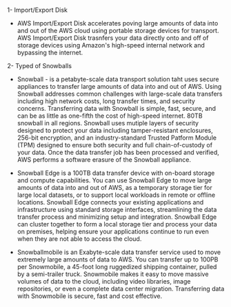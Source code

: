 1- Import/Export Disk

- AWS Import/Export Disk accelerates poving large amounts of data into and out of the AWS cloud using portable storage devices for transport. AWS Import/Export Disk trasnfers your data directly onto and off of storage devices using Amazon's high-speed internal network and bypassing the internet.

2- Typed of Snowballs

- Snowball - is a petabyte-scale data transport solution taht uses secure appliances to transfer large amounts of data into and out of AWS. Using Snowball addresses common challenges with large-scale data transfers including high network costs, long transfer times, and security concerns. Transferring data with Snowball is simple, fast, secure, and can be as little as one-fifth the cost of high-speed internet. 80TB snowball in all regions. Snowball uses mutiple layers of security designed to protect your data including tamper-resistant enclosures, 256-bit encryption, and an industry-standard Trusted Patform Module (TPM) designed to ensure both security and full chain-of-custody of your data. Once the data transfer job has been processed and verified, AWS performs a software erasure of the Snowball appliance.

- Snowball Edge is a 100TB data transfer device with on-board storage and compute capabilities. You can use Snowball Edge to move large amounts of data into and out of AWS, as a temporary storage tier for large local datasets, or to support local workloads in remote or offline locations. Snowball Edge connects your existing applications and infrastructure using standard storage interfaces, streamlining the data transfer process and minimizing setup and integration. Snowball Edge can cluster together to form a local storage tier and process your data on premises, helping ensure your applications continue to run even when they are not able to access the cloud.

- Snowballmobile is an Exabyte-scale data transfer service used to move extremely large amounts of data to AWS. You can transfer up to 100PB per Snowmobile, a 45-foot long ruggedized shipping container, pulled by a semi-trailer truck. Snowmobile makes it easy to move massive volumes of data to the cloud, including video libraries, image repositories, or even a complete data center migration. Transferring data with Snowmobile is secure, fast and cost effective.


